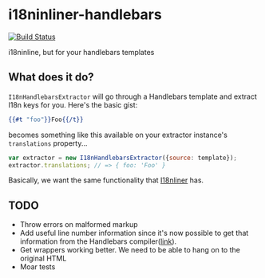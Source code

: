 i18ninliner-handlebars
======================

[![Build Status](https://travis-ci.org/fivetanley/i18ninliner-handlebars.png)](https://travis-ci.org/fivetanley/i18ninliner-handlebars)

i18ninline, but for your handlebars templates

## What does it do?

`I18nHandlebarsExtractor` will go through a Handlebars template and extract
I18n keys for you. Here's the basic gist:

```handlebars
{{#t "foo"}}Foo{{/t}}
```

becomes something like this available on your extractor instance's
`translations` property...

```javascript
var extractor = new I18nHandlebarsExtractor({source: template});
extractor.translations; // => { foo: 'Foo' }
```

Basically, we want the same functionality that [I18nliner][i18nliner] has.

## TODO

* Throw errors on malformed markup
* Add useful line number information since it's now possible to get that
information from the Handlebars compiler([link](https://github.com/wycats/handlebars.js/pull/692)).
* Get wrappers working better. We need to be able to hang on to the original
HTML
* Moar tests


<!-- links -->
[i18nliner]: https://github.com/jenseng/i18nliner
